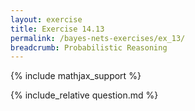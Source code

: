 ```yaml
---
layout: exercise
title: Exercise 14.13
permalink: /bayes-nets-exercises/ex_13/
breadcrumb: Probabilistic Reasoning
---
```


{% include mathjax_support %}

<div><i class="arrow-up loader" data-chapter="bayes-nets-exercises" data-exercise="ex_13" data-rating="0"></i></div>
{% include_relative question.md %}

